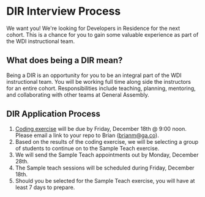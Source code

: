 # DIR Interview Process

We want you! We're looking for Developers in Residence for the next cohort. This is a chance for you to gain some valuable experience as part of the WDI instructional team.

## What does being a DIR mean?
  Being a DIR is an opportunity for you to be an integral part of the WDI instructional team. You will be working full time along side the instructors for an entire cohort. Responsibilities include teaching, planning, mentoring, and collaborating with other teams at General Assembly.

## DIR Application Process

1. [Coding exercise](https://github.com/GA-WDI/instructor-code-challenge) will be due by Friday, December 18th @ 9:00 noon. Please email a link to your repo to Brian (brianm@ga.co).
2. Based on the results of the coding exercise, we will be selecting a group of students to continue on to the Sample Teach exercise.
3. We will send the Sample Teach appointments out by Monday, December 28th.
4. The Sample teach sessions will be scheduled during Friday, December 18th.
5. Should you be selected for the Sample Teach exercise, you will have at least 7 days to prepare.
